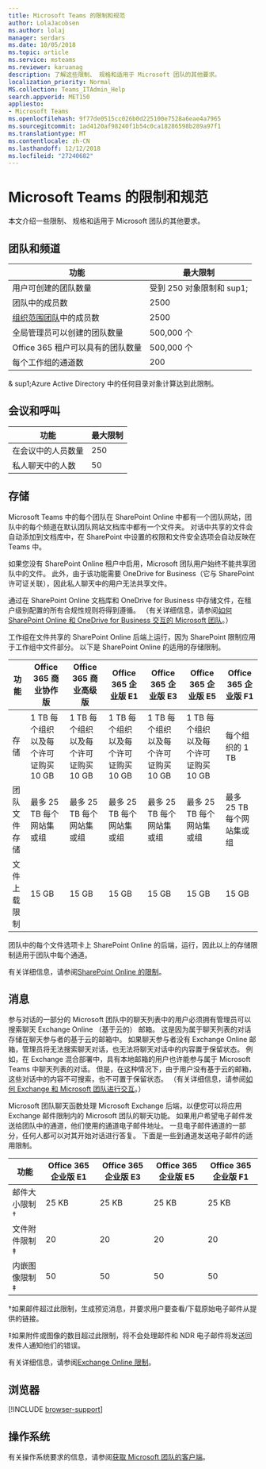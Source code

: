 ```yaml
---
title: Microsoft Teams 的限制和规范
author: LolaJacobsen
ms.author: lolaj
manager: serdars
ms.date: 10/05/2018
ms.topic: article
ms.service: msteams
ms.reviewer: karuanag
description: 了解这些限制、 规格和适用于 Microsoft 团队的其他要求。
localization_priority: Normal
MS.collection: Teams_ITAdmin_Help
search.appverid: MET150
appliesto:
- Microsoft Teams
ms.openlocfilehash: 9f77de0515cc026b0d225100e7528a6eae4a7965
ms.sourcegitcommit: 1ad4120af98240f1b54c0ca18286598b289a97f1
ms.translationtype: MT
ms.contentlocale: zh-CN
ms.lasthandoff: 12/12/2018
ms.locfileid: "27240682"
---
```

<a name="limits-and-specifications-for-microsoft-teams"></a>Microsoft Teams 的限制和规范
=============================================

本文介绍一些限制、 规格和适用于 Microsoft 团队的其他要求。 

<a name="teams-and-channels"></a>团队和频道 
------------------

|功能    | 最大限制 |
|-----------|---------------|
|用户可创建的团队数量 | 受到 250 对象限制和 sup1;         |
|团队中的成员数 | 2500       |
|[组织范围团队](create-an-org-wide-team.md)中的成员数 | 2500       |
|全局管理员可以创建的团队数量        | 500,000 个   |
|Office 365 租户可以具有的团队数量    | 500,000 个     |
|每个工作组的通道数    | 200         |

& sup1;Azure Active Directory 中的任何目录对象计算达到此限制。

<a name="meetings-and-calls"></a>会议和呼叫 
------------------

|功能     | 最大限制 |
|------------|---------------|
|在会议中的人员数量  | 250    |
|私人聊天中的人数  | 50    |

<a name="storage"></a>存储
-------

Microsoft Teams 中的每个团队在 SharePoint Online 中都有一个团队网站，团队中的每个频道在默认团队网站文档库中都有一个文件夹。 对话中共享的文件会自动添加到文档库中，在 SharePoint 中设置的权限和文件安全选项会自动反映在 Teams 中。

如果您没有 SharePoint Online 租户中启用，Microsoft 团队用户始终不能共享团队中的文件。 此外，由于该功能需要 OneDrive for Business（它与 SharePoint 许可证关联），因此私人聊天中的用户无法共享文件。

通过在 SharePoint Online 文档库和 OneDrive for Business 中存储文件，在租户级别配置的所有合规性规则将得到遵循。 （有关详细信息，请参阅[如何 SharePoint Online 和 OneDrive for Business 交互的 Microsoft 团队](sharepoint-onedrive-interact.md)。）

工作组在文件共享的 SharePoint Online 后端上运行，因为 SharePoint 限制应用于工作组中文件部分。 以下是 SharePoint Online 的适用的存储限制。

|功能                 |Office 365 商业协作版  |Office 365 商业高级版   |Office 365 企业版 E1  |Office 365 企业版 E3  |Office 365 企业版 E5  |Office 365 企业版 F1  |
|------------------------|---------|---------|---------|---------|---------|---------|
|存储                 |1 TB 每个组织以及每个许可证购买 10 GB  |1 TB 每个组织以及每个许可证购买 10 GB  |1 TB 每个组织以及每个许可证购买 10 GB   |1 TB 每个组织以及每个许可证购买 10 GB |1 TB 每个组织以及每个许可证购买 10 GB  |每个组织的 1 TB           |
|团队文件存储 |最多 25 TB 每个网站集或组 |最多 25 TB 每个网站集或组 |最多 25 TB 每个网站集或组 |最多 25 TB 每个网站集或组 |最多 25 TB 每个网站集或组 |最多 25 TB 每个网站集或组 |
|文件上载限制       |15 GB    |15 GB    |15 GB    |15 GB    |15 GB    |15 GB    |

团队中的每个文件选项卡上 SharePoint Online 的后端，运行，因此以上的存储限制适用于团队中每个通道。

有关详细信息，请参阅[SharePoint Online 的限制](https://support.office.com/article/SharePoint-Online-limits-8f34ff47-b749-408b-abc0-b605e1f6d498)。

<a name="messaging"></a>消息
---------

参与对话的一部分的 Microsoft 团队中的聊天列表中的用户必须拥有管理员可以搜索聊天 Exchange Online （基于云的） 邮箱。 这是因为属于聊天列表的对话存储在聊天参与者的基于云的邮箱中。 如果聊天参与者没有 Exchange Online 邮箱，管理员将无法搜索聊天对话，也无法将聊天对话中的内容置于保留状态。 例如，在 Exchange 混合部署中，具有本地邮箱的用户也许能参与属于 Microsoft Teams 中聊天列表的对话。 但是，在这种情况下，由于用户没有基于云的邮箱，这些对话中的内容不可搜索，也不可置于保留状态。 （有关详细信息，请参阅[如何 Exchange 和 Microsoft 团队进行交互](exchange-teams-interact.md)。）

Microsoft 团队聊天函数处理 Microsoft Exchange 后端，以便您可以将应用 Exchange 邮件限制内的 Microsoft 团队的聊天功能。 如果用户希望电子邮件发送给团队中的通道，他们使用的通道电子邮件地址。 一旦电子邮件通道的一部分，任何人都可以对其开始对话进行答复。 下面是一些到通道发送电子邮件的适用限制。 

|功能  |Office 365 企业版 E1  |Office 365 企业版 E3  |Office 365 企业版 E5  |Office 365 企业版 F1  |
|---------|---------|---------|---------|---------|
|邮件大小限制&dagger;  |25 KB   |25 KB   |25 KB   |25 KB   |
|文件附件限制&Dagger;  |20     |20     |20     |20    |
|内嵌图像限制&Dagger; |50   |50   |50   |50   |

&dagger;如果邮件超过此限制，生成预览消息，并要求用户要查看/下载原始电子邮件从提供的链接。

&Dagger;如果附件或图像的数目超过此限制，将不会处理邮件和 NDR 电子邮件将发送回发件人通知他们的错误。

有关详细信息，请参阅[Exchange Online 限制](https://technet.microsoft.com/library/exchange-online-limits.aspx)。

<a name="browsers"></a> 浏览器 
--------

[!INCLUDE [browser-support](includes/browser-support.md)]

<a name="operating-systems"></a>操作系统
-----------------

有关操作系统要求的信息，请参阅[获取 Microsoft 团队的客户端](get-clients.md)。


